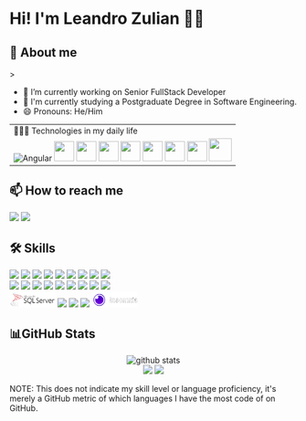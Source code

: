 # Hi! I'm Leandro Zulian 👋🏻
## 🚀 About me      
<!-- https://github.com/Platane/snk
<picture>
  <source media="(prefers-color-scheme: dark)" srcset="https://raw.githubusercontent.com/platane/platane/output/github-contribution-grid-snake-dark.svg">
  <source media="(prefers-color-scheme: light)" srcset="https://raw.githubusercontent.com/platane/platane/output/github-contribution-grid-snake.svg">
  <img alt="github contribution grid snake animation" src="https://raw.githubusercontent.com/platane/platane/output/github-contribution-grid-snake.svg">
</picture>

_generated with [Platane/snk](https://github.com/Platane/snk)_
-->>
- 🔭 I’m currently working on Senior FullStack Developer  
- 🌱 I'm currently studying a Postgraduate Degree in Software Engineering. 
- 😄 Pronouns: He/Him  
 
<table width="100%">
<tr width="800em">
<td> 👨🏻‍💻 Technologies in my daily life</td> 
</tr>
<tr>
<td>
<div style="display:inline_block" align="left" width="100%">
<img src="https://cdn.jsdelivr.net/gh/devicons/devicon@latest/icons/angular/angular-original.svg" alt="Angular" height="35em" width="35em"/>
<img src="https://cdn.jsdelivr.net/gh/devicons/devicon@latest/icons/javascript/javascript-original.svg" height="35em" width="35em" />
<img src="https://cdn.jsdelivr.net/gh/devicons/devicon@latest/icons/typescript/typescript-original.svg" height="35em" width="35em" />
<img src="https://cdn.jsdelivr.net/gh/devicons/devicon@latest/icons/html5/html5-original-wordmark.svg" height="35em" width="35em" />
<img src="https://cdn.jsdelivr.net/gh/devicons/devicon@latest/icons/css3/css3-original-wordmark.svg" height="35em" width="35em" />
<img src="https://cdn.jsdelivr.net/gh/devicons/devicon@latest/icons/bootstrap/bootstrap-original-wordmark.svg" height="35em" width="35em" />
<img src="https://cdn.jsdelivr.net/gh/devicons/devicon@latest/icons/csharp/csharp-original.svg"  height="35em" width="35em" />
<img src="https://cdn.jsdelivr.net/gh/devicons/devicon@latest/icons/dotnetcore/dotnetcore-original.svg" height="35em" width="35em" />
<img src="https://cdn.jsdelivr.net/gh/devicons/devicon@latest/icons/microsoftsqlserver/microsoftsqlserver-original-wordmark.svg" height="40em" width="40em"  />
</div> 
</td> 
</tr>
</table>

 ## 📫 How to reach me
 
 <div style="display:inline_block">
  <a href = "mailto:leandrozulian@gmail.com"><img src="https://img.shields.io/badge/-Gmail-%23333?style=for-the-badge&logo=gmail&logoColor=white" target="_blank"></a>
  <a href="https://www.linkedin.com/in/leandrozulian" target="_blank"><img src="https://img.shields.io/badge/-LinkedIn-%230077B5?style=for-the-badge&logo=linkedin&logoColor=white" target="_blank"></a>   
</div>

## 🛠 Skills

<div style="display:inline_block">
 <code><img width="80px" src="https://www.vectorlogo.zone/logos/javascript/javascript-horizontal.svg" /></code>
 <code><img width="80px" src="https://www.vectorlogo.zone/logos/typescriptlang/typescriptlang-ar21.svg" /></code>
 <code><img width="80px" src="https://www.vectorlogo.zone/logos/nodejs/nodejs-ar21.svg" /></code>
 <code><img width="80px" src="https://www.vectorlogo.zone/logos/jquery/jquery-official.svg" /></code>
 <code><img width="80px" src="https://www.vectorlogo.zone/logos/vuejs/vuejs-ar21.svg" /></code>
 <code><img width="80px" src="https://www.vectorlogo.zone/logos/angular/angular-ar21.svg" /></code>
 <code><img width="80px" src="https://www.vectorlogo.zone/logos/json/json-ar21.svg" /></code>	
 <code><img width="80px" src="https://www.vectorlogo.zone/logos/w3_html5/w3_html5-ar21.svg" /></code>
 <code><img width="80px" src="https://www.vectorlogo.zone/logos/w3_css/w3_css-ar21.svg" /></code>
 <br />
 <code><img width="80px" src="https://www.vectorlogo.zone/logos/getbootstrap/getbootstrap-ar21.svg" /></code>      
 <code><img width="50px" src="https://cdn.jsdelivr.net/gh/devicons/devicon@latest/icons/csharp/csharp-original.svg"></code>
 <code><img width="50px" src="https://cdn.jsdelivr.net/gh/devicons/devicon@latest/icons/dot-net/dot-net-original-wordmark.svg" /></code>
 <code><img width="50px" src="https://cdn.jsdelivr.net/gh/devicons/devicon@latest/icons/blazor/blazor-original.svg" /></code>
 <code><img width="80px" src="https://www.vectorlogo.zone/logos/java/java-ar21.svg" /></code> 
 <code><img width="80px" src="https://www.vectorlogo.zone/logos/python/python-ar21.svg" /></code>
 <code><img width="80px" src="https://www.vectorlogo.zone/logos/oracle/oracle-ar21.svg" /></code> 
 <code><img width="80px" src="https://www.vectorlogo.zone/logos/mysql/mysql-ar21.svg"/></code>
 <code><img width="120px" src="https://www.vectorlogo.zone/logos/postgresql/postgresql-horizontal.svg" /></code>
 <br />
 <code><img width="80px" src="https://github.com/leandroZulian/zulianLeandro/blob/main/image/sqlserver.png" /></code>
 <code><img width="80px" src="https://www.vectorlogo.zone/logos/sqlite/sqlite-ar21.svg" /></code>
 <code><img width="80px" src="https://www.vectorlogo.zone/logos/getpostman/getpostman-ar21.svg" /></code>
 <code><img width="80px" src="https://www.vectorlogo.zone/logos/git-scm/git-scm-ar21.svg" /></code>
 <code><img width="80px" src="https://github.com/leandroZulian/zulianLeandro/blob/main/image/insomnia.png" /></code>
</div>

##  📊GitHub Stats
 <p  align="center">
  <img src="https://github-readme-stats.vercel.app/api/top-langs/?username=zulianLeandro&show_icons=true&layout=compact" alt="github stats" ></br>
  <img src="https://raw.githubusercontent.com/mmphego/mmphego/master/profile-summary-card-output/default/1-repos-per-language.svg">
  <img src="https://raw.githubusercontent.com/mmphego/mmphego/master/profile-summary-card-output/default/2-most-commit-language.svg">
  </p> 
NOTE: This does not indicate my skill level or language proficiency, it's merely a GitHub metric of which languages I have the most code of on GitHub.
<!--
**zulianLeandro/zulianLeandro** is a ✨ _special_ ✨ repository because its `README.md` (this file) appears on your GitHub profile.
Sites:
Editor : https://readme.so/pt/editor
         https://stackedit.io/app#
Emoji : https://emojipedia.org/
devIcon : https://devicon.dev/
badget : https://dev.to/envoy_/150-badges-for-github-pnk
logo : https://www.vectorlogo.zone/logos 
estatisticas pro git : https://github.com/anuraghazra/github-readme-stats/blob/master/docs/readme_pt-BR.md 
                       https://devinvestidor.com.br/como-customizar-o-github-com-o-readme-stats/
exemplos : https://github.com/anuraghazra?tab=overview&from=2019-12-01&to=2019-12-31
           https://github.com/rafaballerini
           https://github.com/DennisHartrampf?tab=overview&from=2021-12-01&to=2021-12-31
           https://github.com/Prince-Shivaram
           https://github.com/techytushar


           <div style="display:inline_block"><br> 
  <img align="center" alt="lzm" src="https://img.shields.io/badge/C%23-239120?style=for-the-badge&logo=c-sharp&logoColor=white">           
  <img align="center" alt="lzm" src="https://img.shields.io/badge/.NET-5C2D91?style=for-the-badge&logo=.net&logoColor=white">        
  <img align="center" alt="lzm" src="https://img.shields.io/badge/JavaScript-323330?style=for-the-badge&logo=javascript&logoColor=F7DF1E">     
  <img align="center" alt="lzm" src="https://img.shields.io/badge/TypeScript-007ACC?style=for-the-badge&logo=typescript&logoColor=white">     
  <img align="center" alt="lzm" src="https://img.shields.io/badge/Node.js-43853D?style=for-the-badge&logo=node.js&logoColor=white">     
  <img align="center" alt="lzm" src="https://img.shields.io/badge/jQuery-0769AD?style=for-the-badge&logo=jquery&logoColor=white">     
  <img align="center" alt="lzm" src="https://img.shields.io/badge/Vue.js-35495E?style=for-the-badge&logo=vue.js&logoColor=4FC08D">       
  <img align="center" alt="lzm" src="https://img.shields.io/badge/Angular-DD0031?style=for-the-badge&logo=angular&logoColor=white">     
  <img align="center" alt="lzm" src="https://img.shields.io/badge/HTML5-E34F26?style=for-the-badge&logo=html5&logoColor=white">     
  <img align="center" alt="lzm" src="https://img.shields.io/badge/CSS3-1572B6?style=for-the-badge&logo=css3&logoColor=white">   
  <img align="center" alt="lzm" src="https://img.shields.io/badge/Bootstrap-563D7C?style=for-the-badge&logo=bootstrap&logoColor=white">   
  <img align="center" alt="lzm" src="https://img.shields.io/badge/Java-ED8B00?style=for-the-badge&logo=openjdk&logoColor=white">
  <img align="center" alt="lzm" src="https://img.shields.io/badge/Python-3776AB?style=for-the-badge&logo=python&logoColor=white">    
  <img align="center" alt="lzm" src="https://img.shields.io/badge/Microsoft_SQL_Server-CC2927?style=for-the-badge&logo=microsoft-sql-server&logoColor=white">     
  <img align="center" alt="lzm" src="https://img.shields.io/badge/Oracle-F80000?style=for-the-badge&logo=oracle&logoColor=black">    
  <img align="center" alt="lzm" src="https://img.shields.io/badge/MySQL-00000F?style=for-the-badge&logo=mysql&logoColor=white">     
  <img align="center" alt="lzm" src="https://img.shields.io/badge/PostgreSQL-316192?style=for-the-badge&logo=postgresql&logoColor=white">     
  <img align="center" alt="lzm" src="https://img.shields.io/badge/SQLite-07405E?style=for-the-badge&logo=sqlite&logoColor=white">   
  <img align="center" alt="lzm" src="https://img.shields.io/badge/GIT-E44C30?style=for-the-badge&logo=git&logoColor=white">    
</div>
-->




 
